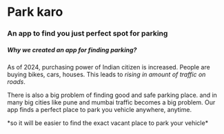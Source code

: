# Park karo
### An app to find you just perfect spot for parking


##### Why we created an app for finding parking?
As of 2024, purchasing power of Indian citizen is increased. People are buying bikes, cars, houses.
This leads to *rising in amount of traffic on roads*. 
<p>There is also a big problem of finding good and safe parking place.
  and in many big cities like pune and mumbai traffic becomes a big problem.
  Our app finds a perfect place to park you vehicle anywhere, anytime.</p>
*so it will be easier to find the exact vacant place to park your vehicle*

